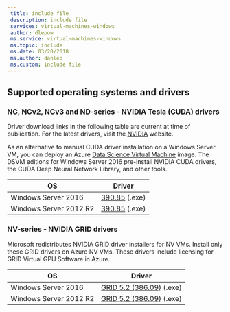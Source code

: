 ```yaml
---
 title: include file
 description: include file
 services: virtual-machines-windows
 author: dlepow
 ms.service: virtual-machines-windows
 ms.topic: include
 ms.date: 03/20/2018
 ms.author: danlep
 ms.custom: include file
---
```


## Supported operating systems and drivers

### NC, NCv2, NCv3 and ND-series - NVIDIA Tesla (CUDA) drivers

Driver download links in the following table are current at time of publication. For the latest drivers, visit the [NVIDIA](http://www.nvidia.com/) website.

As an alternative to manual CUDA driver installation on a Windows Server VM, you can deploy an Azure [Data Science Virtual Machine](../articles/machine-learning/data-science-virtual-machine/overview.md) image. The DSVM editions for Windows Server 2016 pre-install NVIDIA CUDA drivers, the CUDA Deep Neural Network Library, and other tools.


| OS | Driver |
| -------- |------------- |
| Windows Server 2016 | [390.85](http://us.download.nvidia.com/Windows/Quadro_Certified/390.85/390.85-tesla-desktop-winserver2016-international.exe) (.exe) |
| Windows Server 2012 R2 | [390.85](http://us.download.nvidia.com/Windows/Quadro_Certified/390.85/390.85-tesla-desktop-winserver2008-2012r2-64bit-international.exe) (.exe) |

### NV-series - NVIDIA GRID drivers

Microsoft redistributes NVIDIA GRID driver installers for NV VMs. Install only these GRID drivers on Azure NV VMs. These drivers include licensing for GRID Virtual GPU Software in Azure.

| OS | Driver |
| -------- |------------- |
| Windows Server 2016 | [GRID 5.2 (386.09)](https://go.microsoft.com/fwlink/?linkid=836843) (.exe) |
| Windows Server 2012 R2 | [GRID 5.2 (386.09)](https://go.microsoft.com/fwlink/?linkid=836844) (.exe)  |


>